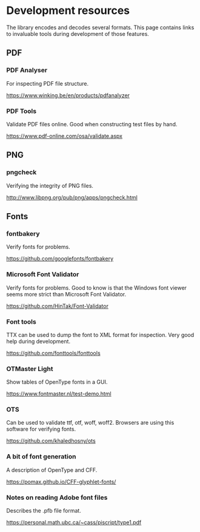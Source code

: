 # Development resources

The library encodes and decodes several formats. This page contains links to
invaluable tools during development of those features.

## PDF

### PDF Analyser
For inspecting PDF file structure.

https://www.winking.be/en/products/pdfanalyzer

### PDF Tools
Validate PDF files online. Good when constructing test files by hand.

https://www.pdf-online.com/osa/validate.aspx

## PNG

### pngcheck
Verifying the integrity of PNG files.

http://www.libpng.org/pub/png/apps/pngcheck.html

## Fonts

### fontbakery
Verify fonts for problems.

https://github.com/googlefonts/fontbakery

### Microsoft Font Validator
Verify fonts for problems. Good to know is that the Windows font viewer seems more strict than Microsoft Font Validator.

https://github.com/HinTak/Font-Validator

### Font tools
TTX can be used to dump the font to XML format for inspection. Very good help during development.

https://github.com/fonttools/fonttools

### OTMaster Light
Show tables of OpenType fonts in a GUI.

https://www.fontmaster.nl/test-demo.html

### OTS
Can be used to validate ttf, otf, woff, woff2. Browsers are using this software for verifying fonts.

https://github.com/khaledhosny/ots

### A bit of font generation
A description of OpenType and CFF.

https://pomax.github.io/CFF-glyphlet-fonts/

### Notes on reading Adobe font files
Describes the .pfb file format.

https://personal.math.ubc.ca/~cass/piscript/type1.pdf
